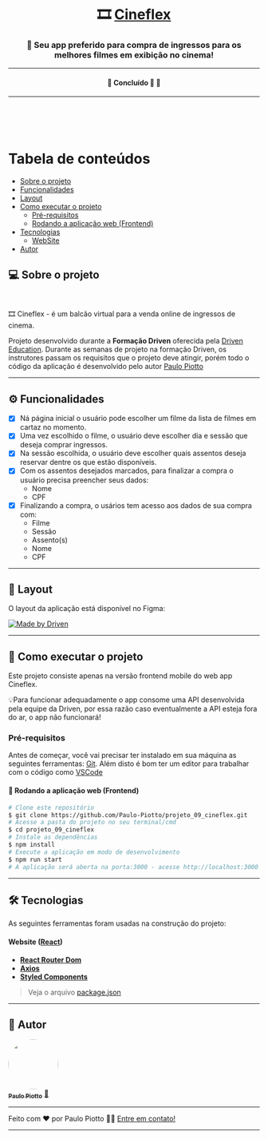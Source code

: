 

<h1 align="center">
     🎞️ <a href="#" alt="site do ecoleta"> Cineflex</a>
</h1>

<h3 align="center">
    🎥 Seu app preferido para compra de ingressos para os melhores filmes em exibição no cinema! 
</h3>

---

<h4 align="center">
	🚧   Concluído 🚀 🚧
</h4>

---
<br><br>
Tabela de conteúdos
=================
<!--ts-->
   * [Sobre o projeto](#-sobre-o-projeto)
   * [Funcionalidades](#-funcionalidades)
   * [Layout](#-layout)
   * [Como executar o projeto](#-como-executar-o-projeto)
     * [Pré-requisitos](#pré-requisitos)
     * [Rodando a aplicação web (Frontend)](#)
   * [Tecnologias](#-tecnologias)
     * [WebSite](#Website)
   * [Autor](#-autor)
<!--te-->


## 💻 Sobre o projeto
<br>

🎞️ Cineflex - é um balcão virtual para a venda online de ingressos de cinema.


Projeto desenvolvido durante a **Formação Driven** oferecida pela [Driven Education](https://www.driven.com.br/?utm_source=search&utm_medium=google-ads&utm_campaign=branding&gclid=Cj0KCQiA7oyNBhDiARIsADtGRZa8cqYastMgHzxSP4gfGdixu6ib79VG7zi6xrecJNkRGD1D2Ap7k20aAuxIEALw_wcB).
Durante as semanas de projeto na formação Driven, os instrutores passam os requisitos que o projeto deve atingir, porém todo o código da aplicação é desenvolvido pelo autor [Paulo Piotto](https://github.com/Paulo-Piotto)

---

## ⚙️ Funcionalidades

- [x] Ná página inicial o usuário pode escolher um filme da lista de filmes em cartaz no momento.
- [x] Uma vez escolhido o filme, o usuário deve escolher dia e sessão que deseja comprar ingressos.
- [x] Na sessão escolhida, o usuário deve escolher quais assentos deseja reservar dentre os que estão disponíveis.
- [x] Com os assentos desejados marcados, para finalizar a compra o usuário precisa preencher seus dados:
    - Nome
    - CPF
- [x] Finalizando a compra, o usários tem acesso aos dados de sua compra com:
    - Filme
    - Sessão
    - Assento(s)
    - Nome
    - CPF

---

## 🎨 Layout

O layout da aplicação está disponível no Figma:

<a href="https://www.figma.com/file/rc7ZTYfLZg9zpGahWB1aXb/Cineflex?node-id=0%3A1">
  <img alt="Made by Driven" src="https://img.shields.io/badge/Acessar%20Layout%20-Figma-%2304D361">
</a>

---

## 🚀 Como executar o projeto

Este projeto consiste apenas na versão frontend mobile do web app Cineflex.

💡Para funcionar adequadamente o app consome uma API desenvolvida pela equipe da Driven, por essa razão caso eventualmente a API esteja fora do ar, o app não funcionará!

### Pré-requisitos

Antes de começar, você vai precisar ter instalado em sua máquina as seguintes ferramentas:
[Git](https://git-scm.com).
Além disto é bom ter um editor para trabalhar com o código como [VSCode](https://code.visualstudio.com/)



#### 🧭 Rodando a aplicação web (Frontend)

```bash
# Clone este repositório
$ git clone https://github.com/Paulo-Piotto/projeto_09_cineflex.git
# Acesse a pasta do projeto no seu terminal/cmd
$ cd projeto_09_cineflex
# Instale as dependências
$ npm install
# Execute a aplicação em modo de desenvolvimento
$ npm run start
# A aplicação será aberta na porta:3000 - acesse http://localhost:3000
```

---

## 🛠 Tecnologias

As seguintes ferramentas foram usadas na construção do projeto:

#### **Website**  ([React](https://reactjs.org/))

-   **[React Router Dom](https://github.com/ReactTraining/react-router/tree/master/packages/react-router-dom)**
-   **[Axios](https://github.com/axios/axios)**
-   **[Styled Components](https://styled-components.com/)**

> Veja o arquivo  [package.json](https://github.com/Paulo-Piotto/projeto_09_cineflex/blob/main/package.json)

---

## 🦸 Autor

<a href="https://www.linkedin.com/in/paulo-henrique-amancio-piotto-b745a1167/">
 <img style="border-radius: 50%;" src="https://avatars.githubusercontent.com/u/83779118?v=4" width="100px;" alt=""/>
 <br />
 <sub><b>Paulo Piotto</b></sub></a> <a href="https://www.linkedin.com/in/paulo-henrique-amancio-piotto-b745a1167/">🚀</a>
 <br />

---

Feito com ❤️ por Paulo Piotto 👋🏽 [Entre em contato!](https://www.linkedin.com/in/paulo-henrique-amancio-piotto-b745a1167/)

---